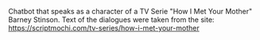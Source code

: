 Chatbot that speaks as a character of a TV Serie "How I Met Your Mother" Barney Stinson. 
Text of the dialogues were taken from the site:
https://scriptmochi.com/tv-series/how-i-met-your-mother
